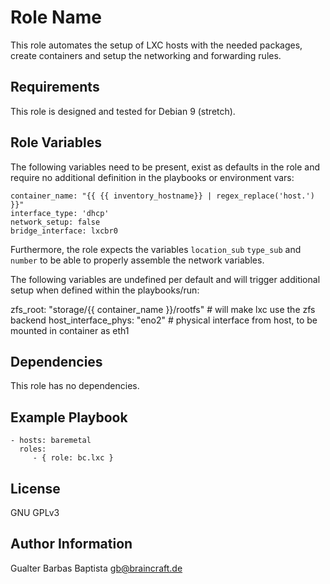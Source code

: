 Role Name
=========

This role automates the setup of LXC hosts with the needed packages, create containers and setup the networking and forwarding rules.

Requirements
------------

This role is designed and tested for Debian 9 (stretch).

Role Variables
--------------

The following variables need to be present, exist as defaults in the role and require no additional definition in the playbooks or environment vars:

```
container_name: "{{ {{ inventory_hostname}} | regex_replace('host.') }}"
interface_type: 'dhcp'
network_setup: false
bridge_interface: lxcbr0
```

Furthermore, the role expects the variables ```location_sub``` ```type_sub``` and ```number``` to be able to properly assemble the network variables.

The following variables are undefined per default and will trigger additional setup when defined within the playbooks/run:

zfs_root: "storage/{{ container_name }}/rootfs"   # will make lxc use the zfs backend
host_interface_phys: "eno2"                       # physical interface from host, to be mounted in container as eth1



Dependencies
------------

This role has no dependencies.

Example Playbook
----------------

    - hosts: baremetal
      roles:
         - { role: bc.lxc }

License
-------

GNU GPLv3

Author Information
------------------

Gualter Barbas Baptista <gb@braincraft.de>
